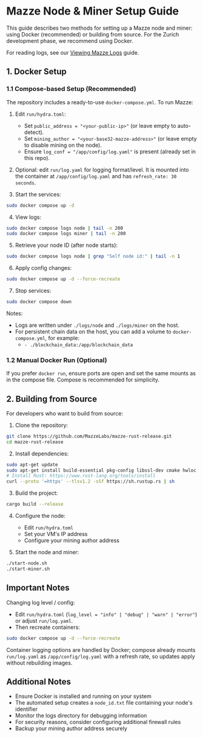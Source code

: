 # Mazze Node & Miner Setup Guide

This guide describes two methods for setting up a Mazze node and miner: using Docker (recommended) or building from source. For the Zurich development phase, we recommend using Docker.

For reading logs, see our [Viewing Mazze Logs](viewing-logs.md) guide.

## 1. Docker Setup

### 1.1 Compose-based Setup (Recommended)

The repository includes a ready-to-use `docker-compose.yml`. To run Mazze:

1. Edit `run/hydra.toml`:
   - Set `public_address = "<your-public-ip>"` (or leave empty to auto-detect).
   - Set `mining_author = "<your-base32-mazze-address>"` (or leave empty to disable mining on the node).
   - Ensure `log_conf = "/app/config/log.yaml"` is present (already set in this repo).

2. Optional: edit `run/log.yaml` for logging format/level. It is mounted into the container at `/app/config/log.yaml` and has `refresh_rate: 30 seconds`.

3. Start the services:
```bash
sudo docker compose up -d
```

4. View logs:
```bash
sudo docker compose logs node | tail -n 200
sudo docker compose logs miner | tail -n 200
```

5. Retrieve your node ID (after node starts):
```bash
sudo docker compose logs node | grep "Self node id:" | tail -n 1
```

6. Apply config changes:
```bash
sudo docker compose up -d --force-recreate
```

7. Stop services:
```bash
sudo docker compose down
```

Notes:
- Logs are written under `./logs/node` and `./logs/miner` on the host.
- For persistent chain data on the host, you can add a volume to `docker-compose.yml`, for example:
  - `- ./blockchain_data:/app/blockchain_data`


### 1.2 Manual Docker Run (Optional)

If you prefer `docker run`, ensure ports are open and set the same mounts as in the compose file. Compose is recommended for simplicity.



## 2. Building from Source

For developers who want to build from source:

1. Clone the repository:
```bash
git clone https://github.com/MazzeLabs/mazze-rust-release.git
cd mazze-rust-release
```

2. Install dependencies:
```bash
sudo apt-get update
sudo apt-get install build-essential pkg-config libssl-dev cmake hwloc libhwloc-dev libudev-dev
# Install Rust: https://www.rust-lang.org/tools/install
curl --proto '=https' --tlsv1.2 -sSf https://sh.rustup.rs | sh
```


3. Build the project:
```bash
cargo build --release
```


4. Configure the node:
   - Edit `run/hydra.toml`
   - Set your VM's IP address
   - Configure your mining author address

5. Start the node and miner:
```bash
./start-node.sh
./start-miner.sh
```

## Important Notes
Changing log level / config:

- Edit `run/hydra.toml` (`log_level = "info" | "debug" | "warn" | "error"`) or adjust `run/log.yaml`.
- Then recreate containers:
```bash
sudo docker compose up -d --force-recreate
```

Container logging options are handled by Docker; compose already mounts `run/log.yaml` as `/app/config/log.yaml` with a refresh rate, so updates apply without rebuilding images.

## Additional Notes

- Ensure Docker is installed and running on your system
- The automated setup creates a `node_id.txt` file containing your node's identifier
- Monitor the logs directory for debugging information
- For security reasons, consider configuring additional firewall rules
- Backup your mining author address securely